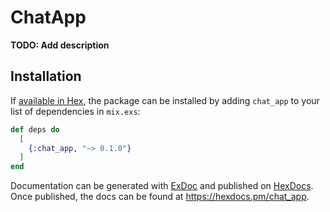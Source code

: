 # ChatApp

**TODO: Add description**

## Installation

If [available in Hex](https://hex.pm/docs/publish), the package can be installed
by adding `chat_app` to your list of dependencies in `mix.exs`:

```elixir
def deps do
  [
    {:chat_app, "~> 0.1.0"}
  ]
end
```

Documentation can be generated with [ExDoc](https://github.com/elixir-lang/ex_doc)
and published on [HexDocs](https://hexdocs.pm). Once published, the docs can
be found at <https://hexdocs.pm/chat_app>.

